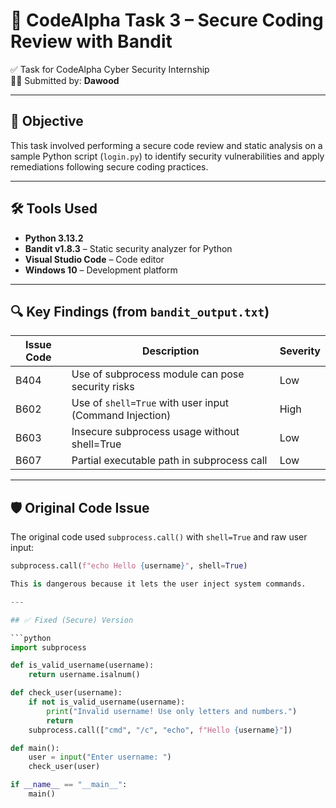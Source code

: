 # 🔐 CodeAlpha Task 3 – Secure Coding Review with Bandit

✅ Task for CodeAlpha Cyber Security Internship  
👨‍💻 Submitted by: **Dawood**

---

## 📌 Objective

This task involved performing a secure code review and static analysis on a sample Python script (`login.py`) to identify security vulnerabilities and apply remediations following secure coding practices.

---

## 🛠️ Tools Used

- **Python 3.13.2**
- **Bandit v1.8.3** – Static security analyzer for Python
- **Visual Studio Code** – Code editor
- **Windows 10** – Development platform

---

## 🔍 Key Findings (from `bandit_output.txt`)

| Issue Code | Description                                               | Severity |
|------------|-----------------------------------------------------------|----------|
| B404       | Use of subprocess module can pose security risks         | Low      |
| B602       | Use of `shell=True` with user input (Command Injection)  | High     |
| B603       | Insecure subprocess usage without shell=True             | Low      |
| B607       | Partial executable path in subprocess call               | Low      |

---

## 🛡️ Original Code Issue

The original code used `subprocess.call()` with `shell=True` and raw user input:

```python
subprocess.call(f"echo Hello {username}", shell=True)

This is dangerous because it lets the user inject system commands.

---

## ✅ Fixed (Secure) Version

```python
import subprocess

def is_valid_username(username):
    return username.isalnum()

def check_user(username):
    if not is_valid_username(username):
        print("Invalid username! Use only letters and numbers.")
        return
    subprocess.call(["cmd", "/c", "echo", f"Hello {username}"])

def main():
    user = input("Enter username: ")
    check_user(user)

if __name__ == "__main__":
    main()


